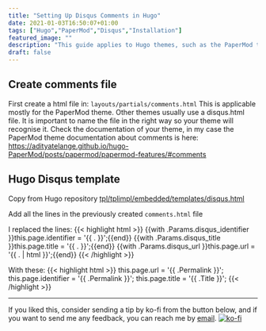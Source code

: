 ```yaml
---
title: "Setting Up Disqus Comments in Hugo"
date: 2021-01-03T16:50:07+01:00
tags: ["Hugo","PaperMod","Disqus","Installation"]
featured_image: ""
description: "This guide applies to Hugo themes, such as the PaperMod theme. Depending on your Hugo theme, setting up Disqus or other comment services can differ but it will be very similar to this."
draft: false
---
```


## Create comments file
First create a html file in:
`layouts/partials/comments.html`
This is applicable mostly for the PaperMod theme. Other themes usually use a disqus.html file. It is important to name the file in the right way so your theme will recognise it. Check the documentation of your theme, in my case the PaperMod theme documentation about comments is here: https://adityatelange.github.io/hugo-PaperMod/posts/papermod/papermod-features/#comments


## Hugo Disqus template
Copy from Hugo repository [tpl/tplimpl/embedded/templates/disqus.html](https://github.com/gohugoio/hugo/blob/edc5c4741caaee36ba4d42b5947c195a3e02e6aa/tpl/tplimpl/embedded/templates/disqus.html)

Add all the lines in the previously created `comments.html` file

I replaced the lines:
{{< highlight html >}}
{{with .Params.disqus_identifier }}this.page.identifier = '{{ . }}';{{end}}
{{with .Params.disqus_title }}this.page.title = '{{ . }}';{{end}}
{{with .Params.disqus_url }}this.page.url = '{{ . | html  }}';{{end}}
{{< /highlight >}}

With these:
{{< highlight html >}}
this.page.url = '{{ .Permalink }}';
this.page.identifier = '{{ .Permalink }}';
this.page.title = '{{ .Title }}';
{{< /highlight >}}

---
If you liked this, consider sending a tip by ko-fi from the button below, and if you want to send me any feedback, you can reach me by [email](mailto:emailme@al3xis.xyz).
[![ko-fi](https://ko-fi.com/img/githubbutton_sm.svg)](https://ko-fi.com/V7V1CFV13)
